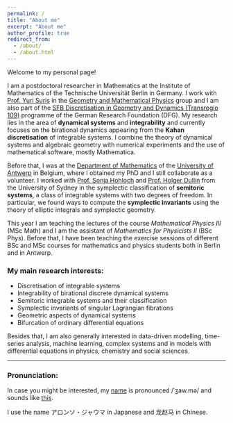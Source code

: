 ```yaml
---
permalink: /
title: "About me"
excerpt: "About me"
author_profile: true
redirect_from:
  - /about/
  - /about.html
---
```






Welcome to my personal page!

I am a postdoctoral researcher in Mathematics at the Institute of Mathematics of the Technische Universität Berlin in Germany. I work with [Prof. Yuri Suris](http://page.math.tu-berlin.de/~suris/) in the [Geometry and Mathematical Physics](https://www.tu.berlin/math/geometry) group and I am also part of the [SFB Discretisation in Geometry and Dynamics (Transregio 109)](https://www.discretization.de/) programme of the German Research Foundation (DFG). My research lies in the area of **dynamical systems** and **integrability** and currently focuses on the birational dynamics appearing from the **Kahan discretisation** of integrable systems. I combine the theory of dynamical systems and algebraic geometry with numerical experiments and the use of mathematical software, mostly Mathematica.

Before that, I was at the [Department of Mathematics](https://www.uantwerpen.be/en/departments/mathematics/) of the [University of Antwerp](https://www.uantwerpen.be/en/) in Belgium, where I obtained my PhD and I still collaborate as a volunteer. I worked with [Prof. Sonja Hohloch](https://www.uantwerpen.be/en/staff/sonja-hohloch/) and [Prof. Holger Dullin](https://www.maths.usyd.edu.au/u/dullin/) from the University of Sydney in the symplectic classification of **semitoric systems**, a class of integrable systems with two degrees of freedom. In particular, we found ways to compute the **symplectic invariants** using the theory of elliptic integrals and symplectic geometry.

This year I am teaching the lectures of the course *Mathematical Physics III* (MSc Math) and I am the assistant of *Mathematics for Physicists II* (BSc Phys). Before that, I have been teaching the exercise sessions of different BSc and MSc courses for mathematics and physics students both in Berlin and in Antwerp.

### My main research interests:

* Discretisation of integrable systems
* Integrability of birational discrete dynamical systems
* Semitoric integrable systems and their classification
* Symplectic invariants of singular Lagrangian fibrations
* Geometric aspects of dynamical systems
* Bifurcation of ordinary differential equations

Besides that, I am also generally interested in data-driven modelling, time-series analysis, machine learning, complex systems and in models with differential equations in physics, chemistry and social sciences.

---

### Pronunciation:

In case you might be interested, my [name](https://en.wiktionary.org/wiki/Jaume) is pronounced /ˈʒaw.mə/ and sounds like [this](https://www.howtopronounce.com/catalan/jaume).

I use the name アロンソ・ジャウマ in Japanese and 龙赵马 in Chinese.
